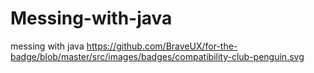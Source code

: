 # Messing-with-java
messing with java
https://github.com/BraveUX/for-the-badge/blob/master/src/images/badges/compatibility-club-penguin.svg
